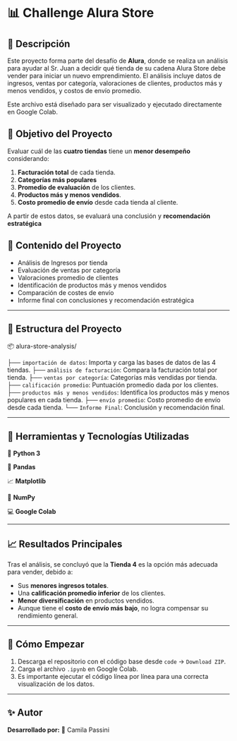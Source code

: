 # 📊 Challenge Alura Store

## :pushpin: Descripción

Este proyecto forma parte del desafío de **Alura**, donde se realiza un análisis para ayudar al Sr. Juan a decidir qué tienda de su cadena Alura Store debe vender para iniciar un nuevo emprendimiento. El análisis incluye datos de ingresos, ventas por categoría, valoraciones de clientes, productos más y menos vendidos, y costos de envío promedio.

Este archivo está diseñado para ser visualizado y ejecutado directamente en Google Colab.

## 🧠 Objetivo del Proyecto

Evaluar cuál de las **cuatro tiendas** tiene un **menor desempeño** considerando:

1. **Facturación total** de cada tienda.
2. **Categorías más populares**
3. **Promedio de evaluación** de los clientes.
4. **Productos más y menos vendidos**.
5. **Costo promedio de envío** desde cada tienda al cliente.

A partir de estos datos, se evaluará una conclusión y **recomendación estratégica**

## 🧾 Contenido del Proyecto

- Análisis de Ingresos por tienda
- Evaluación de ventas por categoría
- Valoraciones promedio de clientes
- Identificación de productos más y menos vendidos
- Comparación de costes de envío
- Informe final con conclusiones y recomendación estratégica

---

## 📁 Estructura del Proyecto

📦 alura-store-analysis/

├── `importación de datos`: Importa y carga las bases de datos de las 4 tiendas.
├── `análisis de facturación`: Compara la facturación total por tienda.
├── `ventas por categoría`: Categorías más vendidas por tienda.
├── `calificación promedio`: Puntuación promedio dada por los clientes.
├── `productos más y menos vendidos`: Identifica los productos más y menos populares en cada tienda.
├── `envío promedio`: Costo promedio de envío desde cada tienda.
└── `Informe Final`: Conclusión y recomendación final.

---

## 🧠 Herramientas y Tecnologías Utilizadas

🐍 **Python 3**

🐼 **Pandas**

📈 **Matplotlib**

📐 **NumPy**

💻 **Google Colab**

---

## 📈 Resultados Principales

Tras el análisis, se concluyó que la **Tienda 4** es la opción más adecuada para vender, debido a:

- Sus **menores ingresos totales**.
- Una **calificación promedio inferior** de los clientes.
- **Menor diversificación** en productos vendidos.
- Aunque tiene el **costo de envío más bajo**, no logra compensar su rendimiento general.

---

## 🚀 Cómo Empezar

1. Descarga el repositorio con el código base desde `code` → `Download ZIP`.
2. Carga el archivo `.ipynb` en Google Colab.
3. Es importante ejecutar el código línea por línea para una correcta visualización de los datos.

---

## ✨ Autor

**Desarrollado por:** 👤 Camila Passini 
